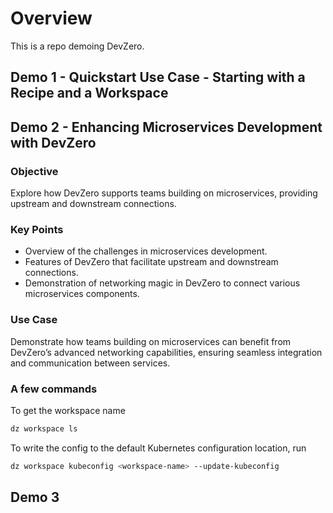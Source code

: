 # Overview
This is a repo demoing DevZero.

## Demo 1 - Quickstart Use Case - Starting with a Recipe and a Workspace


## Demo 2 - Enhancing Microservices Development with DevZero

### Objective
Explore how DevZero supports teams building on microservices, providing upstream and downstream connections.

### Key Points
- Overview of the challenges in microservices development.
- Features of DevZero that facilitate upstream and downstream connections.
- Demonstration of networking magic in DevZero to connect various microservices components.

### Use Case
Demonstrate how teams building on microservices can benefit from DevZero’s advanced networking capabilities, ensuring seamless integration and communication between services​.

### A few commands

To get the workspace name
```bash
dz workspace ls
```


To write the config to the default Kubernetes configuration location, run
```bash
dz workspace kubeconfig <workspace-name> --update-kubeconfig
```


## Demo 3